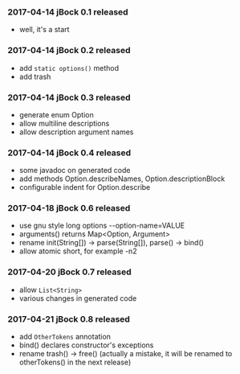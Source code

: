 ### 2017-04-14 jBock 0.1 released

* well, it's a start

### 2017-04-14 jBock 0.2 released

* add `static options()` method
* add trash

### 2017-04-14 jBock 0.3 released

* generate enum Option
* allow multiline descriptions
* allow description argument names

### 2017-04-14 jBock 0.4 released

* some javadoc on generated code
* add methods Option.describeNames, Option.descriptionBlock
* configurable indent for Option.describe

### 2017-04-18 jBock 0.6 released

* use gnu style long options --option-name=VALUE
* arguments() returns Map<Option, Argument>
* rename init(String[]) -> parse(String[]), parse() -> bind()
* allow atomic short, for example -n2

### 2017-04-20 jBock 0.7 released

* allow `List<String>`
* various changes in generated code

### 2017-04-21 jBock 0.8 released

* add `OtherTokens` annotation
* bind() declares constructor's exceptions
* rename trash() -> free() (actually a mistake, it will be renamed to otherTokens() in the next release)
